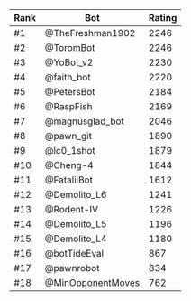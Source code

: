 Rank|Bot|Rating
---|---|---
#1|@TheFreshman1902|2246
#2|@ToromBot|2246
#3|@YoBot_v2|2230
#4|@faith_bot|2220
#5|@PetersBot|2184
#6|@RaspFish|2169
#7|@magnusglad_bot|2046
#8|@pawn_git|1890
#9|@lc0_1shot|1879
#10|@Cheng-4|1844
#11|@FataliiBot|1612
#12|@Demolito_L6|1241
#13|@Rodent-IV|1226
#14|@Demolito_L5|1196
#15|@Demolito_L4|1180
#16|@botTideEval|867
#17|@pawnrobot|834
#18|@MinOpponentMoves|762
